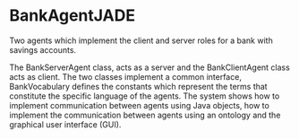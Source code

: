 # BankAgentJADE

Two agents which implement the client and server roles for a bank with savings accounts. 

The BankServerAgent class, acts as a server and the BankClientAgent class acts as client. 
The two classes implement a common interface, BankVocabulary defines the constants which represent the terms that 
constitute the specific language of the agents. The system shows how to implement communication between agents using Java objects, 
how to implement the communication between agents using an ontology and the graphical user interface (GUI).
